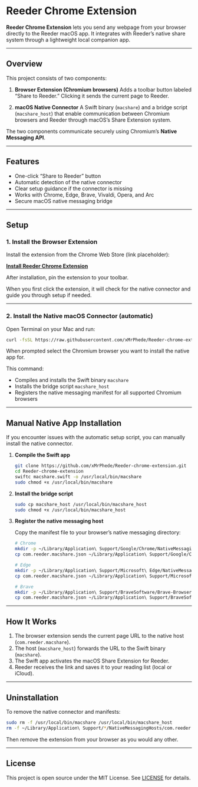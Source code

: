 # Reeder Chrome Extension

**Reeder Chrome Extension** lets you send any webpage from your browser directly to the Reeder macOS app.
It integrates with Reeder’s native share system through a lightweight local companion app.

---

## Overview

This project consists of two components:

1. **Browser Extension (Chromium browsers)**
   Adds a toolbar button labeled “Share to Reeder.” Clicking it sends the current page to Reeder.

2. **macOS Native Connector**
   A Swift binary (`macshare`) and a bridge script (`macshare_host`) that enable communication between Chromium browsers and Reeder through macOS’s Share Extension system.

The two components communicate securely using Chromium’s **Native Messaging API**.

---

## Features

* One-click “Share to Reeder” button
* Automatic detection of the native connector
* Clear setup guidance if the connector is missing
* Works with Chrome, Edge, Brave, Vivaldi, Opera, and Arc
* Secure macOS native messaging bridge

---

## Setup

### 1. Install the Browser Extension

Install the extension from the Chrome Web Store (link placeholder):

**[Install Reeder Chrome Extension](https://chrome.google.com/webstore/detail/REPLACE_WITH_EXTENSION_ID)**

After installation, pin the extension to your toolbar.

When you first click the extension, it will check for the native connector and guide you through setup if needed.

---

### 2. Install the Native macOS Connector (automatic)

Open Terminal on your Mac and run:

```bash
curl -fsSL https://raw.githubusercontent.com/xMrPhede/Reeder-chrome-extension/main/install.sh | bash
```

When prompted select the Chromium browser you want to install the native app for. 

This command:

* Compiles and installs the Swift binary `macshare`
* Installs the bridge script `macshare_host`
* Registers the native messaging manifest for all supported Chromium browsers

---

## Manual Native App Installation

If you encounter issues with the automatic setup script, you can manually install the native connector.

1. **Compile the Swift app**

   ```bash
   git clone https://github.com/xMrPhede/Reeder-chrome-extension.git
   cd Reeder-chrome-extension
   swiftc macshare.swift -o /usr/local/bin/macshare
   sudo chmod +x /usr/local/bin/macshare
   ```

2. **Install the bridge script**

   ```bash
   sudo cp macshare_host /usr/local/bin/macshare_host
   sudo chmod +x /usr/local/bin/macshare_host
   ```

3. **Register the native messaging host**

   Copy the manifest file to your browser’s native messaging directory:

   ```bash
   # Chrome
   mkdir -p ~/Library/Application\ Support/Google/Chrome/NativeMessagingHosts/
   cp com.reeder.macshare.json ~/Library/Application\ Support/Google/Chrome/NativeMessagingHosts/

   # Edge
   mkdir -p ~/Library/Application\ Support/Microsoft\ Edge/NativeMessagingHosts/
   cp com.reeder.macshare.json ~/Library/Application\ Support/Microsoft\ Edge/NativeMessagingHosts/

   # Brave
   mkdir -p ~/Library/Application\ Support/BraveSoftware/Brave-Browser/NativeMessagingHosts/
   cp com.reeder.macshare.json ~/Library/Application\ Support/BraveSoftware/Brave-Browser/NativeMessagingHosts/
   ```

---

## How It Works

1. The browser extension sends the current page URL to the native host (`com.reeder.macshare`).
2. The host (`macshare_host`) forwards the URL to the Swift binary (`macshare`).
3. The Swift app activates the macOS Share Extension for Reeder.
4. Reeder receives the link and saves it to your reading list (local or iCloud).

---

## Uninstallation

To remove the native connector and manifests:

```bash
sudo rm -f /usr/local/bin/macshare /usr/local/bin/macshare_host
rm -f ~/Library/Application\ Support/*/NativeMessagingHosts/com.reeder.macshare.json
```

Then remove the extension from your browser as you would any other.

---

## License

This project is open source under the MIT License.
See [LICENSE](LICENSE) for details.
